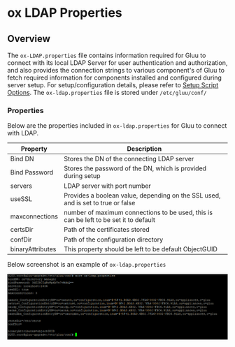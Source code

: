 # ox LDAP Properties

## Overview

The `ox-LDAP.properties` file contains information required for Gluu to connect with its local LDAP Server for user authentication and authorization, and also provides the connection strings to various component's of Gluu to fetch required information for components installed and configured during server setup. For setup/configuration details, please refer to [Setup Script Options](../installation-guide/setup_py.md). The `ox-ldap.properties` file is stored under `/etc/gluu/conf/`

### Properties

Below are the properties included in `ox-ldap.properties` for Gluu to connect with LDAP. 

|Property|Description|
|--------|-----------|
|Bind DN| Stores the DN of the connecting LDAP server|
|Bind Password| Stores the password of the DN, which is provided during setup|
|servers|LDAP server with port number|
|useSSL|Provides a boolean value, depending on the SSL used, and is set to true or false|
|maxconnections|number of maximum connections to be used, this is can be left to be set it to default|
|certsDir|Path of the certificates stored|
|confDir|Path of the configuration directory|
|binaryAttributes|This property should be left to be default ObjectGUID|

Below screenshot is an example of `ox-ldap.properties`

![example](../img/reference/oxldapexample.png)
